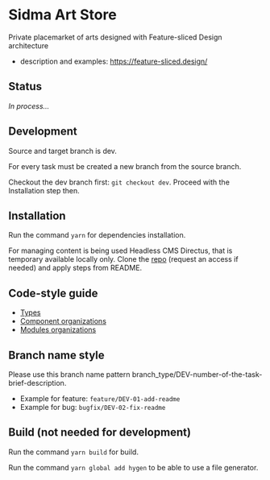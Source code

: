 # Sidma Art Store

Private placemarket of arts designed with Feature-sliced Design architecture

- description and examples: https://feature-sliced.design/

## Status

_In process…_

## Development

Source and target branch is dev.

For every task must be created a new branch from the source branch.

Checkout the dev branch first: `git checkout dev`.
Proceed with the Installation step then.

## Installation

Run the command `yarn` for dependencies installation.

For managing content is being used Headless CMS Directus, that is temporary
available locally only.
Clone the [repo](https://github.com/cap-antonio/sidma-art-directus) (request
an access if needed) and apply steps from README.

## Code-style guide

- [Types](docs/types.md)
- [Component organizations](docs/components.md)
- [Modules organizations](docs/modules.md)

## Branch name style

Please use this branch name pattern branch_type/DEV-number-of-the-task-brief-description.

- Example for feature: `feature/DEV-01-add-readme`
- Example for bug: `bugfix/DEV-02-fix-readme`

## Build (not needed for development)

Run the command `yarn build` for build.

Run the command `yarn global add hygen` to be able to use a file generator.
